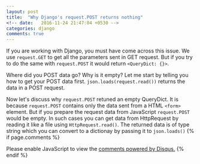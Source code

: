 ```yaml
---
layout: post
title:  "Why Django's request.POST returns nothing"
<!-- date:   2016-11-24 21:47:04 +0530 -->
categories: django
comments: true
---
```

If you are working with Django, you must have come across this issue.
We use `request.GET` to get all the parameters sent in GET request. But if you
try to do the same with `request.POST` it would return `<QueryDict: {}>`.

Where did you POST data go? Why is it empty? Let me start
by telling you how to get your POST data first. `json.loads(request.read())`
returns the data in a POST request.

Now let's discuss why `request.POST` retuned an empty QueryDict.
It is because `request.POST` contains only the data sent from a HTML
`<form>` element. But if you prepare the request data from JavaScript
`request.POST` would be empty. In such cases you can get data from
HttpRequest by reading it like a file using `HttpRequest.read()`.
The returned data is of type string which you can convert to a dictionay by
passing it to `json.loads()`
{% if page.comments %}
<div id="disqus_thread"></div>
<script>

/**
*  RECOMMENDED CONFIGURATION VARIABLES: EDIT AND UNCOMMENT THE SECTION BELOW TO INSERT DYNAMIC VALUES FROM YOUR PLATFORM OR CMS.
*  LEARN WHY DEFINING THESE VARIABLES IS IMPORTANT: https://disqus.com/admin/universalcode/#configuration-variables*/
/*
var disqus_config = function () {
this.page.url = PAGE_URL;  // Replace PAGE_URL with your page's canonical URL variable
this.page.identifier = PAGE_IDENTIFIER; // Replace PAGE_IDENTIFIER with your page's unique identifier variable
};
*/
(function() { // DON'T EDIT BELOW THIS LINE
var d = document, s = d.createElement('script');
s.src = '//codersam8.disqus.com/embed.js';
s.setAttribute('data-timestamp', +new Date());
(d.head || d.body).appendChild(s);
})();
</script>
<noscript>Please enable JavaScript to view the <a href="https://disqus.com/?ref_noscript">comments powered by Disqus.</a></noscript>
{% endif %}
<script>
  (function(i,s,o,g,r,a,m){i['GoogleAnalyticsObject']=r;i[r]=i[r]||function(){
  (i[r].q=i[r].q||[]).push(arguments)},i[r].l=1*new Date();a=s.createElement(o),
  m=s.getElementsByTagName(o)[0];a.async=1;a.src=g;m.parentNode.insertBefore(a,m)
  })(window,document,'script','https://www.google-analytics.com/analytics.js','ga');

  ga('create', 'UA-89599401-1', 'auto');
  ga('send', 'pageview');

</script>
